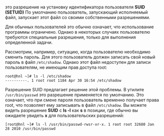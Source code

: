 это разрешение на установку идентификатора пользователя **SUID (SETUID)**
По умолчанию пользователь, запускающий исполняемый файл, запускает этот файл со своими собственными разрешениями.

Для обычных пользователей это обычно означает, что использование программы ограничено. Однако в некоторых случаях пользователю требуются специальные разрешения, только для выполнения определенной задачи.  
  
Рассмотрим, например, ситуацию, когда пользователю необходимо сменить пароль. Для этого пользователь должен записать свой новый пароль в файл `/etc/shadow`. Однако этот файл недоступен для записи пользователям, не имеющим прав доступа root:
```
root@hnl ~]# ls -l /etc/shadow
----------. 1 root root 1184 Apr 30 16:54 /etc/shadow
```
Разрешение SUID предлагает решение этой проблемы. В утилите `/usr/bin/passwd` это разрешение применяется по умолчанию. Это означает, что при смене пароля пользователь временно получает права root, что позволяет ему записывать в файл `/etc/shadow`. Вы можете видеть разрешение **SUID** с **ls -l** как **s** в позиции, где обычно вы ожидаете увидеть **x** для пользовательских разрешений:

```
[root@hnl ~]# ls -l /usr/bin/passwd-rwsr-xr-x. 1 root root 32680 Jan 28 2010 /usr/bin/passwd
```